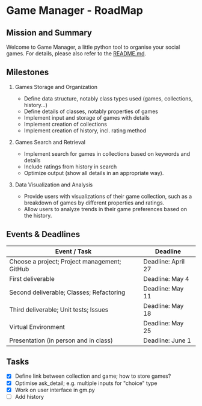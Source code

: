 # Game Manager - RoadMap

## Mission and Summary

Welcome to Game Manager, a little python tool to organise your social games. For details, please also refer to the [README.md](./README.md).


## Milestones

1) Games Storage and Organization

    - Define data structure, notably class types used (games, collections, history...)
    - Define details of classes, notably properties of games
    - Implement input and storage of games with details
    - Implement creation of collections
    - Implement creation of history, incl. rating method


2) Games Search and Retrieval

    - Implement search for games in collections based on keywords and details
    - Include ratings from history in search
    - Optimize output (show all details in an appropriate way).


3) Data Visualization and Analysis
    - Provide users with visualizations of their game collection, such as a breakdown of games by different properties and ratings.
    - Allow users to analyze trends in their game preferences based on the history.


## Events & Deadlines


Event / Task | Deadline
--- | ---
Choose a project; Project management; GitHub    | Deadline: April 27
First deliverable                               | Deadline: May 4
Second deliverable; Classes; Refactoring        | Deadline: May 11
Third deliverable; Unit tests; Issues           | Deadline: May 18
Virtual Environment                             | Deadline: May 25
Presentation (in person and in class)           | Deadline: June 1


## Tasks
- [x] Define link between collection and game; how to store games?
- [x] Optimise ask_detail; e.g. multiple inputs for "choice" type
- [x] Work on user interface in gm.py
- [ ] Add history